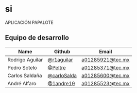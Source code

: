# si
APLICACIÓN PAPALOTE 
## Equipo de desarrollo

| Name                | Github                                            | Email               |
|---------------------|---------------------------------------------------|---------------------|
| Rodrigo Aguilar     | [@r1aguilar](https://github.com/r1aguilar)         | a01285921@tec.mx    |
| Pedro Sotelo        | [@Peltre](https://github.com/peltre)              | a01285371@tec.mx    |
| Carlos Saldaña      | [@carloSalda](https://github.com/carloSalda)      | a01285600@tec.mx    |
| André Alfaro        | [@1andre19](https://github.com/1andre19)          | a01285523@tec.mx    |
